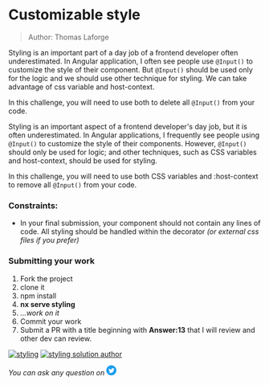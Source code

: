 <h1>Customizable style</h1>

> Author: Thomas Laforge

Styling is an important part of a day job of a frontend developer often underestimated. In Angular application, I often see people use `@Input()` to customize the style of their component. But `@Input()` should be used only for the logic and we should use other technique for styling. We can take advantage of css variable and host-context.

In this challenge, you will need to use both to delete all `@Input()` from your code.

Styling is an important aspect of a frontend developer's day job, but it is often underestimated. In Angular applications, I frequently see people using `@Input()` to customize the style of their components. However, `@Input()` should only be used for logic; and other techniques, such as CSS variables and host-context, should be used for styling.

In this challenge, you will need to use both CSS variables and :host-context to remove all `@Input()` from your code.

### Constraints:

- In your final submission, your component should not contain any lines of code. All styling should be handled within the decorator _(or external css files if you prefer)_

### Submitting your work

1. Fork the project
2. clone it
3. npm install
4. **nx serve styling**
5. _...work on it_
6. Commit your work
7. Submit a PR with a title beginning with **Answer:13** that I will review and other dev can review.

<a href="https://github.com/tomalaforge/angular-challenges/pulls?q=label%3A13+label%3Aanswer"><img src="https://img.shields.io/badge/-Solutions-green" alt="styling"/></a>
<a href='https://github.com/tomalaforge/angular-challenges/pulls?q=label%3A13+label%3A"answer+author"'><img src="https://img.shields.io/badge/-Author solution-important" alt="styling solution author"/></a>

<!-- <a href="{Blog post url}" target="_blank" rel="noopener noreferrer"><img src="https://img.shields.io/badge/-Blog post explanation-blue" alt="styling blog article"/></a> -->

_You can ask any question on_ <a href="https://twitter.com/laforge_toma" target="_blank" rel="noopener noreferrer"><img src="./../../logo/twitter.svg" height=20px alt="twitter"/></a>

